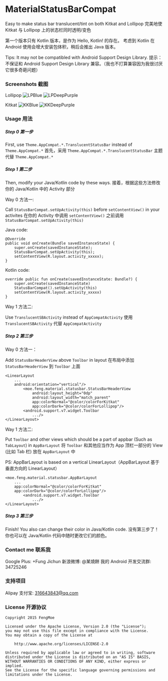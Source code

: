 # MaterialStatusBarCompat
Easy to make status bar translucent/tint on both Kitkat and Lollipop
完美地使 Kitkat 与 Lollipop 上的状态栏同时透明/变色

第一个版本只有 Kotlin 版本，是作为 Hello, Kotlin! 的存在。
考虑到 Kotlin 在 Android 使用会增大安装包体积，稍后会推出 Java 版本。

Tips: It may not be compatibled with Android Support Design Library.
提示：不保证和 Android Support Design Library 兼容。（我也不打算兼容因为我很讨厌它很多奇葩问题）

### Screenshots 截图

Lollipop
![LPBlue](/art/Screenshot0.png) ![LPDeepPurple](/art/Screenshot1.png)

Kitkat
![KKBlue](/art/Screenshot2.png) ![KKDeepPurple](/art/Screenshot3.png)

### Usage 用法

##### Step 0 第一步

First, use `Theme.AppCompat.*.TranslucentStatusBar` instead of `Theme.AppCompat.*`
首先，采用 `Theme.AppCompat.*.TranslucentStatusBar` 主题代替 `Theme.AppCompat.*`


##### Step 1 第二步

Then, modify your Java/Kotlin code by these ways.
接着，根据这些方法修改你的 Java/Kotlin 中的 Activity 部分

Way 0 方法一:

Call `StatusBarCompat.setUpActivity(this)` before `setContentView()` in your activites
在你的 Activity 中调用 `setContentView()` 之前调用 `StatusBarCompat.setUpActivity(this)`

Java code:
```
@Override
public void onCreate(Bundle savedInstanceState) {
    super.onCreate(savedInstanceState);
    StatusBarCompat.setUpActivity(this);
    setContentView(R.layout.activity_xxxxx);
}
```

Kotlin code:
```
override public fun onCreate(savedInstanceState: Bundle?) {
    super.onCreate(savedInstanceState)
    StatusBarCompat().setUpActivity(this)
    setContentView(R.layout.activity_xxxxx)
}
```

Way 1 方法二:

Use `TranslucentSBActivity` instead of `AppCompatActivity`
使用 `TranslucentSBActivity` 代替 `AppCompatActivity`

##### Step 2 第三步

Way 0 方法一：

Add `StatusBarHeaderView` above `Toolbar` in layout
在布局中添加 `StatusBarHeaderView` 到 `Toolbar` 上面

```
<LinearLayout
    ...
    android:orientation="vertical"/>
        <moe.feng.material.statusbar.StatusBarHeaderView
            android:layout_height="0dp"
            android:layout_width="match_parent"
            app:colorNormal="@color/colorForKitkat"
            app:colorDark="@color/colorForLollipop"/>
        <android.support.v7.widget.Toolbar
            .../>
</LinearLayout>
```

Way 1 方法二:

Put `Toolbar` and other views which should be a part of appbar (Such as `TabLayout`) in `AppBarLayout`
将 `Toolbar` 和其他应当作为 App 顶栏一部分的 View (比如 Tab 栏) 放在 `AppBarLayout` 中

PS: AppBarLayout is based on a vertical LinearLayout（AppBarLayout 基于垂直方向的 LinearLayout）

```
<moe.feng.material.statusbar.AppBarLayout
    ...
    app:colorNormal="@color/colorForKitkat"
    app:colorDark="@color/colorForLollipop"/>
        <android.support.v7.widget.Toolbar
            .../>
</LinearLayout>
```

##### Step 3 第三步

Finish! You also can change their color in Java/Kotlin code.
没有第三步了！你也可以在 Java/Kotlin 代码中随时更改它们的颜色。


### Contact me 联系我

Google Plus: +Fung Jichun
新浪微博: @某燒餅
我的 Android 开发交流群: 34725246

### 支持项目

Alipay 支付宝: 316643843@qq.com

### License 开源协议

```
Copyright 2015 FengMoe

Licensed under the Apache License, Version 2.0 (the "License");
you may not use this file except in compliance with the License.
You may obtain a copy of the License at

    http://www.apache.org/licenses/LICENSE-2.0 
    
Unless required by applicable law or agreed to in writing, software
distributed under the License is distributed on an "AS IS" BASIS,
WITHOUT WARRANTIES OR CONDITIONS OF ANY KIND, either express or implied.
See the License for the specific language governing permissions and
limitations under the License. 
```